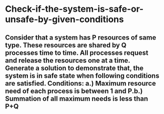 # Check-if-the-system-is-safe-or-unsafe-by-given-conditions
 Consider that a system has P resources of same type. These resources are shared by Q processes time to time. All processes request and release the resources one at a time. Generate a solution to demonstrate that, the system is in safe state when following conditions are satisfied. Conditions: a.) Maximum resource need of each process is between 1 and P.b.) Summation of all maximum needs is less than P+Q
---
